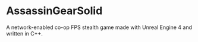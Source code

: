 # AssassinGearSolid
A network-enabled co-op FPS stealth game made with Unreal Engine 4 and written in C++.

